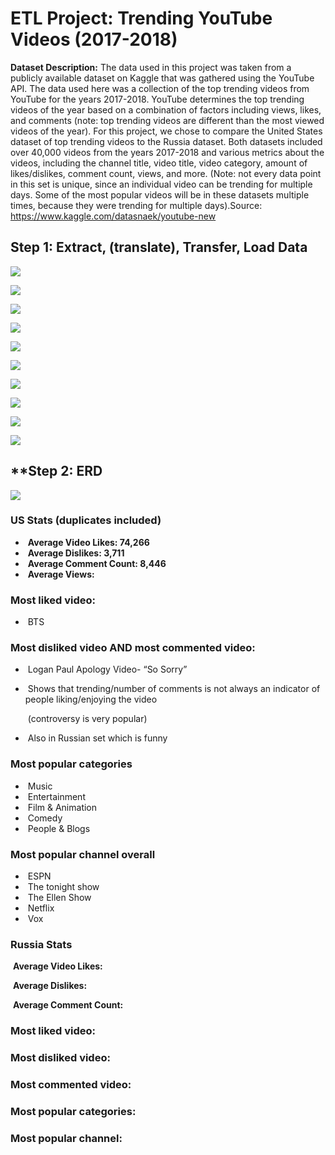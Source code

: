 # ETL Project: Trending YouTube Videos (2017-2018) 


**Dataset Description:**	The data used in this project was taken from a publicly available dataset on Kaggle that was gathered using the YouTube API. The data used here was a collection of the top trending videos from YouTube for the years 2017-2018. YouTube determines the top trending videos of the year based on a combination of factors including views, likes, and comments (note: top trending videos are different than the most viewed videos of the year). For this project, we chose to compare the United States dataset of top trending videos to the Russia dataset. Both datasets included over 40,000 videos from the years 2017-2018 and various metrics about the videos, including the channel title, video title, video category, amount of likes/dislikes, comment count, views, and more. (Note: not every data point in this set is unique, since an individual video can be trending for multiple days. Some of the most popular videos will be in these datasets multiple times, because they were trending for multiple days).Source: https://www.kaggle.com/datasnaek/youtube-new 



## **Step 1: Extract, (translate), Transfer, Load Data**

![](Images/US1.png)





![](Images/US2.png)





![](Images/US3.png)





![](Images/US4.png)





![](Images/RU1.png)





![](Images/RU2.png)





![](Images/RU3.png)

![](Images/RU4.png)





![](Images/RU5.png)





![](Images/RU6.png)



## **Step 2: **ERD**

![](Images/ERD.png)



### **US Stats** (duplicates included)

- ​		 **Average Video Likes: 	74,266** 	
- ​		**Average Dislikes:  3,711**  
- ​		**Average Comment Count: 8,446**
- ​		**Average Views:**

### **Most liked video**: 

- ​		BTS

### **Most disliked video AND most commented video:** 

- ​		Logan Paul Apology Video- “So Sorry”

- ​		Shows that trending/number of comments is not always an indicator of people liking/enjoying the video 

  ​			(controversy is very popular) 

- ​		Also in Russian set which is funny

### **Most popular categories**

- ​		Music
- ​		Entertainment
- ​		Film & Animation
- ​		Comedy
- ​		People & Blogs



### **Most popular channel overall**

- ​		ESPN
- ​		The tonight show
- ​		The Ellen Show
- ​		Netflix
- ​		Vox



### **Russia Stats**

​		**Average Video Likes:**

​		**Average Dislikes:** 

​		**Average Comment Count:** 



### **Most liked video**:

### **Most disliked video:**

### **Most commented video:** 

### **Most popular categories**:

### **Most popular channel**:

